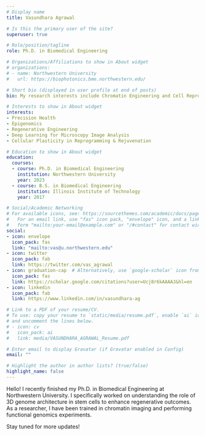 ```yaml
---
# Display name
title: Vasundhara Agrawal

# Is this the primary user of the site?
superuser: true

# Role/position/tagline
role: Ph.D. in Biomedical Engineering

# Organizations/Affiliations to show in About widget
# organizations:
# - name: Northwestern University
#   url: https://biophotonics.bme.northwestern.edu/

# Short bio (displayed in user profile at end of posts)
bio: My research interests include Chromatin Engineering and Cell Reprogramming.

# Interests to show in About widget
interests:
- Precision Health
- Epigenomics
- Regenerative Engineering
- Deep Learning for Microscopy Image Analysis
- Cellular Plasticity in Reprogramming & Rejuvenation

# Education to show in About widget
education:
  courses:
  - course: Ph.D. in Biomedical Engineering
    institution: Northwestern University
    year: 2023
  - course: B.S. in Biomedical Engineering
    institution: Illinois Institute of Technology
    year: 2017

# Social/Academic Networking
# For available icons, see: https://sourcethemes.com/academic/docs/page-builder/#icons
#   For an email link, use "fas" icon pack, "envelope" icon, and a link in the
#   form "mailto:your-email@example.com" or "/#contact" for contact widget.
social:
- icon: envelope
  icon_pack: fas
  link: "mailto:vas@u.northwestern.edu" 
- icon: twitter
  icon_pack: fab
  link: https://twitter.com/vas_agrawal
- icon: graduation-cap  # Alternatively, use `google-scholar` icon from `ai` icon pack
  icon_pack: fas
  link: https://scholar.google.com/citations?user=Ucj8r6kAAAAJ&hl=en
- icon: linkedin
  icon_pack: fab
  link: https://www.linkedin.com/in/vasundhara-ag

# Link to a PDF of your resume/CV.
# To use: copy your resume to `static/media/resume.pdf`, enable `ai` icons in `params.toml`, 
# and uncomment the lines below.
# - icon: cv
#   icon_pack: ai
#   link: media/VASUNDHARA_AGRAWAL_Resume.pdf

# Enter email to display Gravatar (if Gravatar enabled in Config)
email: ""

# Highlight the author in author lists? (true/false)
highlight_name: false
---
```


Hello!
I recently finished my Ph.D. in Biomedical Engineering at Northwestern University. I specifically worked on understanding the role of 3D genome architecture in stem cells to enhance regenerative outcomes. As a researcher, I have been trained in chromatin imaging and performing functional genomics experiments. 

Stay tuned for more updates!
